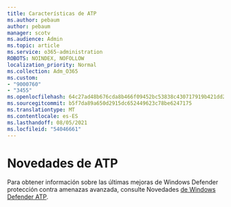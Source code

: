 ```yaml
---
title: Características de ATP
ms.author: pebaum
author: pebaum
manager: scotv
ms.audience: Admin
ms.topic: article
ms.service: o365-administration
ROBOTS: NOINDEX, NOFOLLOW
localization_priority: Normal
ms.collection: Adm_O365
ms.custom:
- "9000760"
- "3455"
ms.openlocfilehash: 64c27ad48b676cda8b466f09452bc53838c430717919b421dd287063aabc8c75
ms.sourcegitcommit: b5f7da89a650d2915dc652449623c78be6247175
ms.translationtype: MT
ms.contentlocale: es-ES
ms.lasthandoff: 08/05/2021
ms.locfileid: "54046661"
---
```

# <a name="whats-new-in-atp"></a>Novedades de ATP

Para obtener información sobre las últimas mejoras de Windows Defender protección contra amenazas avanzada, consulte Novedades [de Windows Defender ATP](https://www.microsoft.com/security/blog/2018/11/15/whats-new-in-windows-defender-atp/).